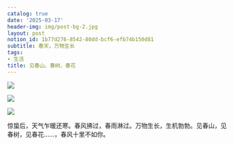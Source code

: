 ```yaml
---
catalog: true
date: '2025-03-17'
header-img: img/post-bg-2.jpg
layout: post
notion_id: 1b77d276-8542-80dd-bcf6-efb74b150d81
subtitle: 春天，万物生长
tags:
- 生活
title: 见春山、春树、春花
---
```


![](https://prod-files-secure.s3.us-west-2.amazonaws.com/5e11c35f-1dd6-416f-868e-8acb8013660f/db7471f9-071b-4e9a-a12e-7f70ebbda5fa/1000029962.jpg?X-Amz-Algorithm=AWS4-HMAC-SHA256&X-Amz-Content-Sha256=UNSIGNED-PAYLOAD&X-Amz-Credential=ASIAZI2LB466QDOOIRP4%2F20250318%2Fus-west-2%2Fs3%2Faws4_request&X-Amz-Date=20250318T123228Z&X-Amz-Expires=3600&X-Amz-Security-Token=IQoJb3JpZ2luX2VjEAQaCXVzLXdlc3QtMiJHMEUCIQDQrNeRj2v5KzyusckZbyIRpEdaejafnKMuQwnuHomqQQIgMcmDn9YGzQzttt%2FdPev0Yhldiso53uGyHpWss6gOJBMq%2FwMIXRAAGgw2Mzc0MjMxODM4MDUiDHd56M9l%2FQqdiUv7rSrcA0zfzmVyS9hcvpyxNMA%2BegWhC4F7e0L7F0FuC94tdU%2FDDiMYi0bRG5yH6u7y11%2BYWlVBDwYfSKi%2Bkf6TqgxJUXoqSMhS%2FTvgqtxzTiEaKnEtgxFZZ1kmNJ5odWRP%2BZct6ILyw39LMCTfMkcXDlcn4QSFmVDf81cVbYmwW9Q9Jxu529bl9SeQ0mbIQ69zHXWo12l0LFMAht9AnWctrw25zfU3n2Jyti%2FHiSqh54cbis7sqxdLj%2FzdsUHt97gy%2FhApLDwohxDvr1hmD0eTIKTbk9iDTkKq5V2gAJtPuQO8nhchR%2FS0PFMvfKJhioy13glW4VDqKsuabHNRYSAeSlLRV%2B%2Fr3Z7NcKenFcyCnPK3tNj954G8awsEi9z7nfl8hz96nRoriTRJEQtodyau%2FpN2INQXFHsBtUXGIunvwjKlwpEf2H1jSD4DeSeudTxVfSO1PdZfvk3quz%2F6OKgjZK84gUPUvmjIFVKy3ucniptdYLi1rAMeGjV83MIrYxESMJ4WaTkVftBnOslQD6ejVCiexI5PvDlmfE7SjcUJy0DtPMtjrHt9fmW%2FgxGdWQ4n0kAKWchxA4TrINn01SagNuAMG9w2bpbLFeaDAAdj8PkNNo8Vc8Be2j2atVo1pUlpMLOz5b4GOqUBx6eiHuLn82P57RQPgMqC1OMqz40LXADHitOr983RPmkianEs2yHF1kUQE8rAtvxjuxvuruiAuFxT90xNSHCUbvnFcntnfpBXIXHh2yaXXIiJL7QdVqUui%2FblT8nFH8jlky%2Bt0IM1R9jsjhNSyJQi%2FR5jR3TWL%2F6jmutftzqD1TBPdvv9FUPaPSsT%2FRRuxx%2Fb9veVKXinho6an2VHX%2FZxMqZgDAo9&X-Amz-Signature=05d71393ca8948ed0d7cf723018242092678b8a487cf0fab8d5985dba039433f&X-Amz-SignedHeaders=host&x-id=GetObject)


![](https://prod-files-secure.s3.us-west-2.amazonaws.com/5e11c35f-1dd6-416f-868e-8acb8013660f/fd9b3ba2-f499-4642-a863-b443b9519133/1000030068.jpg?X-Amz-Algorithm=AWS4-HMAC-SHA256&X-Amz-Content-Sha256=UNSIGNED-PAYLOAD&X-Amz-Credential=ASIAZI2LB466QDOOIRP4%2F20250318%2Fus-west-2%2Fs3%2Faws4_request&X-Amz-Date=20250318T123228Z&X-Amz-Expires=3600&X-Amz-Security-Token=IQoJb3JpZ2luX2VjEAQaCXVzLXdlc3QtMiJHMEUCIQDQrNeRj2v5KzyusckZbyIRpEdaejafnKMuQwnuHomqQQIgMcmDn9YGzQzttt%2FdPev0Yhldiso53uGyHpWss6gOJBMq%2FwMIXRAAGgw2Mzc0MjMxODM4MDUiDHd56M9l%2FQqdiUv7rSrcA0zfzmVyS9hcvpyxNMA%2BegWhC4F7e0L7F0FuC94tdU%2FDDiMYi0bRG5yH6u7y11%2BYWlVBDwYfSKi%2Bkf6TqgxJUXoqSMhS%2FTvgqtxzTiEaKnEtgxFZZ1kmNJ5odWRP%2BZct6ILyw39LMCTfMkcXDlcn4QSFmVDf81cVbYmwW9Q9Jxu529bl9SeQ0mbIQ69zHXWo12l0LFMAht9AnWctrw25zfU3n2Jyti%2FHiSqh54cbis7sqxdLj%2FzdsUHt97gy%2FhApLDwohxDvr1hmD0eTIKTbk9iDTkKq5V2gAJtPuQO8nhchR%2FS0PFMvfKJhioy13glW4VDqKsuabHNRYSAeSlLRV%2B%2Fr3Z7NcKenFcyCnPK3tNj954G8awsEi9z7nfl8hz96nRoriTRJEQtodyau%2FpN2INQXFHsBtUXGIunvwjKlwpEf2H1jSD4DeSeudTxVfSO1PdZfvk3quz%2F6OKgjZK84gUPUvmjIFVKy3ucniptdYLi1rAMeGjV83MIrYxESMJ4WaTkVftBnOslQD6ejVCiexI5PvDlmfE7SjcUJy0DtPMtjrHt9fmW%2FgxGdWQ4n0kAKWchxA4TrINn01SagNuAMG9w2bpbLFeaDAAdj8PkNNo8Vc8Be2j2atVo1pUlpMLOz5b4GOqUBx6eiHuLn82P57RQPgMqC1OMqz40LXADHitOr983RPmkianEs2yHF1kUQE8rAtvxjuxvuruiAuFxT90xNSHCUbvnFcntnfpBXIXHh2yaXXIiJL7QdVqUui%2FblT8nFH8jlky%2Bt0IM1R9jsjhNSyJQi%2FR5jR3TWL%2F6jmutftzqD1TBPdvv9FUPaPSsT%2FRRuxx%2Fb9veVKXinho6an2VHX%2FZxMqZgDAo9&X-Amz-Signature=64a251761eb0c9ff5ad4944ec07608b81bad1a13b83db943acbdf82478e3b88d&X-Amz-SignedHeaders=host&x-id=GetObject)


![](https://prod-files-secure.s3.us-west-2.amazonaws.com/5e11c35f-1dd6-416f-868e-8acb8013660f/62bccc09-91ec-4bbe-893f-2b312ac2a856/1000030099.jpg?X-Amz-Algorithm=AWS4-HMAC-SHA256&X-Amz-Content-Sha256=UNSIGNED-PAYLOAD&X-Amz-Credential=ASIAZI2LB466QDOOIRP4%2F20250318%2Fus-west-2%2Fs3%2Faws4_request&X-Amz-Date=20250318T123228Z&X-Amz-Expires=3600&X-Amz-Security-Token=IQoJb3JpZ2luX2VjEAQaCXVzLXdlc3QtMiJHMEUCIQDQrNeRj2v5KzyusckZbyIRpEdaejafnKMuQwnuHomqQQIgMcmDn9YGzQzttt%2FdPev0Yhldiso53uGyHpWss6gOJBMq%2FwMIXRAAGgw2Mzc0MjMxODM4MDUiDHd56M9l%2FQqdiUv7rSrcA0zfzmVyS9hcvpyxNMA%2BegWhC4F7e0L7F0FuC94tdU%2FDDiMYi0bRG5yH6u7y11%2BYWlVBDwYfSKi%2Bkf6TqgxJUXoqSMhS%2FTvgqtxzTiEaKnEtgxFZZ1kmNJ5odWRP%2BZct6ILyw39LMCTfMkcXDlcn4QSFmVDf81cVbYmwW9Q9Jxu529bl9SeQ0mbIQ69zHXWo12l0LFMAht9AnWctrw25zfU3n2Jyti%2FHiSqh54cbis7sqxdLj%2FzdsUHt97gy%2FhApLDwohxDvr1hmD0eTIKTbk9iDTkKq5V2gAJtPuQO8nhchR%2FS0PFMvfKJhioy13glW4VDqKsuabHNRYSAeSlLRV%2B%2Fr3Z7NcKenFcyCnPK3tNj954G8awsEi9z7nfl8hz96nRoriTRJEQtodyau%2FpN2INQXFHsBtUXGIunvwjKlwpEf2H1jSD4DeSeudTxVfSO1PdZfvk3quz%2F6OKgjZK84gUPUvmjIFVKy3ucniptdYLi1rAMeGjV83MIrYxESMJ4WaTkVftBnOslQD6ejVCiexI5PvDlmfE7SjcUJy0DtPMtjrHt9fmW%2FgxGdWQ4n0kAKWchxA4TrINn01SagNuAMG9w2bpbLFeaDAAdj8PkNNo8Vc8Be2j2atVo1pUlpMLOz5b4GOqUBx6eiHuLn82P57RQPgMqC1OMqz40LXADHitOr983RPmkianEs2yHF1kUQE8rAtvxjuxvuruiAuFxT90xNSHCUbvnFcntnfpBXIXHh2yaXXIiJL7QdVqUui%2FblT8nFH8jlky%2Bt0IM1R9jsjhNSyJQi%2FR5jR3TWL%2F6jmutftzqD1TBPdvv9FUPaPSsT%2FRRuxx%2Fb9veVKXinho6an2VHX%2FZxMqZgDAo9&X-Amz-Signature=b002e2c496a3da5a9d6b0c4cf6af218a6467ac5e1fd1dd38dfcee3d64d2a65cd&X-Amz-SignedHeaders=host&x-id=GetObject)


惊蛰后，天气乍暖还寒。春风拂过，春雨淋过。万物生长，生机勃勃。见春山，见春树，见春花……，春风十里不如你。